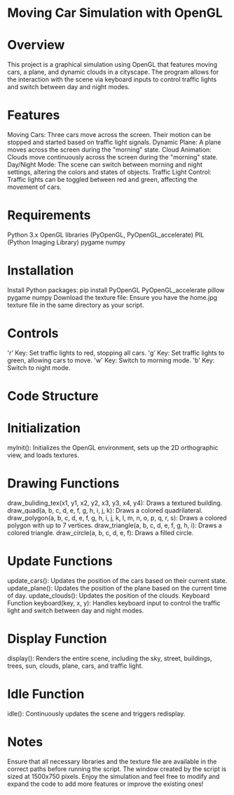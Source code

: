 # Moving Car Simulation with OpenGL
# Overview
This project is a graphical simulation using OpenGL that features moving cars, a plane, and dynamic clouds in a cityscape. The program allows for the interaction with the scene via keyboard inputs to control traffic lights and switch between day and night modes.

# Features
Moving Cars: Three cars move across the screen. Their motion can be stopped and started based on traffic light signals.
Dynamic Plane: A plane moves across the screen during the "morning" state.
Cloud Animation: Clouds move continuously across the screen during the "morning" state.
Day/Night Mode: The scene can switch between morning and night settings, altering the colors and states of objects.
Traffic Light Control: Traffic lights can be toggled between red and green, affecting the movement of cars.

# Requirements
Python 3.x
OpenGL libraries (PyOpenGL, PyOpenGL_accelerate)
PIL (Python Imaging Library)
pygame
numpy

# Installation

Install Python packages: pip install PyOpenGL PyOpenGL_accelerate pillow pygame numpy
Download the texture file: Ensure you have the home.jpg texture file in the same directory as your script.

# Controls
'r' Key: Set traffic lights to red, stopping all cars.
'g' Key: Set traffic lights to green, allowing cars to move.
'w' Key: Switch to morning mode.
'b' Key: Switch to night mode.


# Code Structure

# Initialization
myInit(): Initializes the OpenGL environment, sets up the 2D orthographic view, and loads textures.

# Drawing Functions
draw_buliding_tex(x1, y1, x2, y2, x3, y3, x4, y4): Draws a textured building.
draw_quad(a, b, c, d, e, f, g, h, i, j, k): Draws a colored quadrilateral.
draw_polygon(a, b, c, d, e, f, g, h, i, j, k, l, m, n, o, p, q, r, s): Draws a colored polygon with up to 7 vertices.
draw_triangle(a, b, c, d, e, f, g, h, i): Draws a colored triangle.
draw_circle(a, b, c, d, e, f): Draws a filled circle.

# Update Functions
update_cars(): Updates the position of the cars based on their current state.
update_plane(): Updates the position of the plane based on the current time of day.
update_clouds(): Updates the position of the clouds.
Keyboard Function
keyboard(key, x, y): Handles keyboard input to control the traffic light and switch between day and night modes.

# Display Function
display(): Renders the entire scene, including the sky, street, buildings, trees, sun, clouds, plane, cars, and traffic light.

# Idle Function
idle(): Continuously updates the scene and triggers redisplay.

# Notes
Ensure that all necessary libraries and the texture file are available in the correct paths before running the script.
The window created by the script is sized at 1500x750 pixels.
Enjoy the simulation and feel free to modify and expand the code to add more features or improve the existing ones! 
